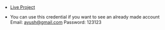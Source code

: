 - [Live Project](https://chat-application-five-phi.vercel.app/)

- You can use this credential if you want to see an already made account
  Email: ayush@gmail.com
  Password: 123123
